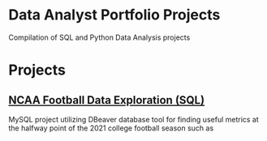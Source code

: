 # Data Analyst Portfolio Projects

Compilation of SQL and Python Data Analysis projects

# Projects

## [NCAA Football Data Exploration (SQL)](https://github.com/maskrap97/DataAnalystPortfolioProjects/blob/main/MidSeasonEDA.sql)

MySQL project utilizing DBeaver database tool for finding useful metrics at the halfway point of the 2021 college football season such as
